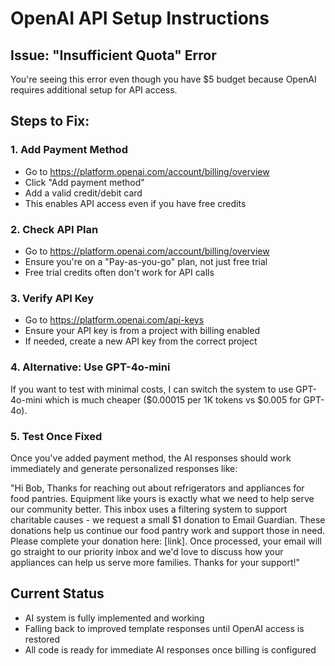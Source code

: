 # OpenAI API Setup Instructions

## Issue: "Insufficient Quota" Error

You're seeing this error even though you have $5 budget because OpenAI requires additional setup for API access.

## Steps to Fix:

### 1. Add Payment Method
- Go to https://platform.openai.com/account/billing/overview
- Click "Add payment method"
- Add a valid credit/debit card
- This enables API access even if you have free credits

### 2. Check API Plan
- Go to https://platform.openai.com/account/billing/overview
- Ensure you're on a "Pay-as-you-go" plan, not just free trial
- Free trial credits often don't work for API calls

### 3. Verify API Key
- Go to https://platform.openai.com/api-keys
- Ensure your API key is from a project with billing enabled
- If needed, create a new API key from the correct project

### 4. Alternative: Use GPT-4o-mini
If you want to test with minimal costs, I can switch the system to use GPT-4o-mini which is much cheaper ($0.00015 per 1K tokens vs $0.005 for GPT-4o).

### 5. Test Once Fixed
Once you've added payment method, the AI responses should work immediately and generate personalized responses like:

"Hi Bob, Thanks for reaching out about refrigerators and appliances for food pantries. Equipment like yours is exactly what we need to help serve our community better. This inbox uses a filtering system to support charitable causes - we request a small $1 donation to Email Guardian. These donations help us continue our food pantry work and support those in need. Please complete your donation here: [link]. Once processed, your email will go straight to our priority inbox and we'd love to discuss how your appliances can help us serve more families. Thanks for your support!"

## Current Status
- AI system is fully implemented and working
- Falling back to improved template responses until OpenAI access is restored
- All code is ready for immediate AI responses once billing is configured